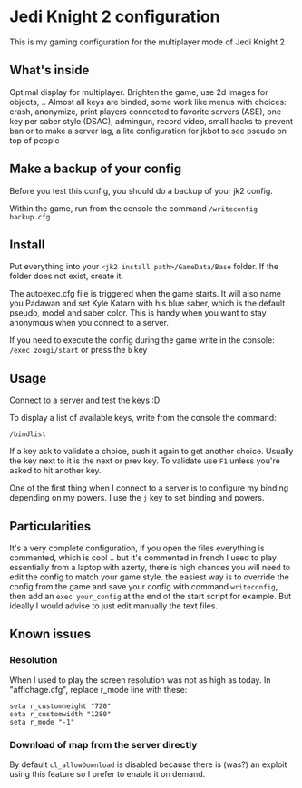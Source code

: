# Jedi Knight 2 configuration

This is my gaming configuration for the multiplayer mode of Jedi Knight 2


## What's inside

Optimal display for multiplayer. Brighten the game, use 2d images for objects, ..
Almost all keys are binded, some work like menus with choices: crash, anonymize,
print players connected to favorite servers (ASE), one key per saber style (DSAC),
admingun, record video, small hacks to prevent ban or to make a server lag,
a lite configuration for jkbot to see pseudo on top of people


## Make a backup of your config

Before you test this config, you should do a backup of your jk2 config. 

Within the game, run from the console the command `/writeconfig backup.cfg`


## Install

Put everything into your `<jk2 install path>/GameData/Base` folder. If the folder does not exist, create it.

The autoexec.cfg file is triggered when the game starts.
It will also name you Padawan and set Kyle Katarn with his blue saber, which is the default pseudo, model and saber color.
This is handy when you want to stay anonymous when you connect to a server.

If you need to execute the config during the game write in the console: `/exec zougi/start` or press the `b` key


## Usage

Connect to a server and test the keys :D

To display a list of available keys, write from the console the command:

```
/bindlist
```

If a key ask to validate a choice, push it again to get another choice. Usually the key next to it is the next or prev key.
To validate use `F1` unless you're asked to hit another key.

One of the first thing when I connect to a server is to configure my binding depending on my powers. I use the `j` key to set binding and powers.


## Particularities

It's a very complete configuration, if you open the files everything is commented, which is cool .. but it's commented in french
I used to play essentially from a laptop with azerty, there is high chances you will need to edit the config to match your game style.
the easiest way is to override the config from the game and save your config with command `writeconfig`,
then add an `exec your_config` at the end of the start script for example. But ideally I would advise to just edit manually the text files.


## Known issues

### Resolution

When I used to play the screen resolution was not as high as today.
In "affichage.cfg", replace r_mode line with these:

```
seta r_customheight "720"
seta r_customwidth "1280"
seta r_mode "-1"
```

### Download of map from the server directly

By default `cl_allowDownload` is disabled because there is (was?) an exploit using this feature so I prefer to enable it on demand.
